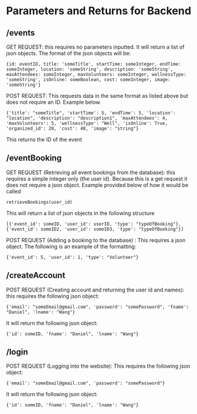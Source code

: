 # Parameters and Returns for Backend

## /events 

GET REQUEST: this requires no parameters inputted. It will return a list of json objects. The format of the json objects will be: 
```
{id: eventID, title: 'someTitle', startTime: someInteger, endTime: someInteger, location: 'someString', description: 'someString', maxAttendees: someInteger, maxVolunteers: someInteger, wellnessType: 'someString', isOnline: someBoolean, cost: someInteger, image: 'someString'}
```
POST REQUEST: This requests data in the same format as listed above but does not require an ID. Example below.
```
{'title': "someTitle", 'startTime': 5, 'endTime': 5, 'location': "location", 'description': "description1", 'maxAttendees': 4, 'maxVolunteers': 5, 'wellnessType': "Well", 'isOnline': True, 'organized_id': 20, 'cost': 40, 'image': "string"}
```
This returns the ID of the event 

## /eventBooking

GET REQUEST (Retrieving all event bookings from the database): this requires a simple integer only (the user id). Because this is a get request it does not require a json object. Example provided below of how it would be called 
```
retrieveBookings(user_id) 
```
This will return a list of json objects in the following structure
```
[{'event_id': someID, 'user_id': userID, 'type': "typeOfBooking"}, {'event_id': someID2, 'user_id': someID3, 'type': "typeOfBooking"}]
```
POST REQUEST (Adding a booking to the database) : This requires a json object. The following is an example of the formatting: 
```
{'event_id': 5, 'user_id': 1, 'type': "Volunteer"} 
```

## /createAccount 

POST REQUEST (Creating account and returning the user id and names): this requires the following json object: 
```
{'email': "someEmail@gmail.com", 'password': "somePassword", 'fname': "Daniel", 'lname': "Wang"}
```
It will return the following json object: 
```
{'id': someID, 'fname': "Daniel", 'lname': "Wang"}
```

## /login

POST REQUEST (Logging into the website): This requires the following json object:
```
{'email': "someEmail@gmail.com", 'password': "somePassword"} 
```
It will return the following json object:
```
{'id': someID, 'fname': "Daniel", 'lname': "Wang"}
```








